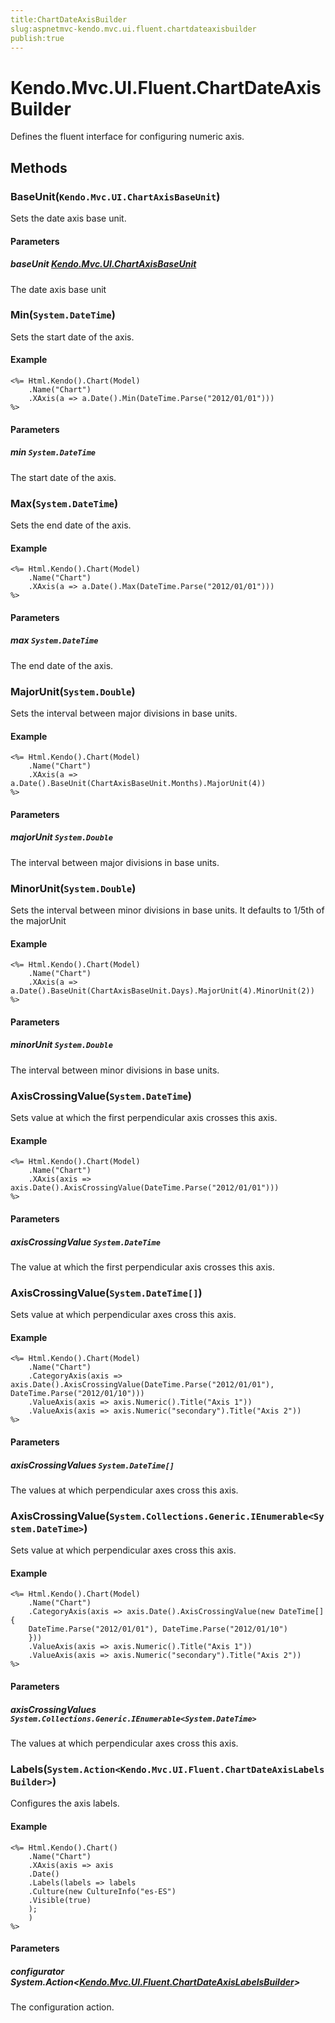 ```yaml
---
title:ChartDateAxisBuilder
slug:aspnetmvc-kendo.mvc.ui.fluent.chartdateaxisbuilder
publish:true
---
```


# Kendo.Mvc.UI.Fluent.ChartDateAxisBuilder
Defines the fluent interface for configuring numeric axis.



## Methods

### BaseUnit(`Kendo.Mvc.UI.ChartAxisBaseUnit`)
Sets the date axis base unit.



#### Parameters

##### baseUnit [Kendo.Mvc.UI.ChartAxisBaseUnit](/api/wrappers/aspnet-mvc/Kendo.Mvc.UI/ChartAxisBaseUnit)
The date axis base unit




### Min(`System.DateTime`)
Sets the start date of the axis.


#### Example

    <%= Html.Kendo().Chart(Model)
        .Name("Chart")
        .XAxis(a => a.Date().Min(DateTime.Parse("2012/01/01")))
    %>
        


#### Parameters

##### min `System.DateTime`
The start date of the axis.




### Max(`System.DateTime`)
Sets the end date of the axis.


#### Example

    <%= Html.Kendo().Chart(Model)
        .Name("Chart")
        .XAxis(a => a.Date().Max(DateTime.Parse("2012/01/01")))
    %>
        


#### Parameters

##### max `System.DateTime`
The end date of the axis.




### MajorUnit(`System.Double`)
Sets the interval between major divisions in base units.


#### Example

    <%= Html.Kendo().Chart(Model)
        .Name("Chart")
        .XAxis(a => a.Date().BaseUnit(ChartAxisBaseUnit.Months).MajorUnit(4))
    %>
        


#### Parameters

##### majorUnit `System.Double`
The interval between major divisions in base units.




### MinorUnit(`System.Double`)
Sets the interval between minor divisions in base units.
            It defaults to 1/5th of the majorUnit


#### Example

    <%= Html.Kendo().Chart(Model)
        .Name("Chart")
        .XAxis(a => a.Date().BaseUnit(ChartAxisBaseUnit.Days).MajorUnit(4).MinorUnit(2))
    %>
        


#### Parameters

##### minorUnit `System.Double`
The interval between minor divisions in base units.




### AxisCrossingValue(`System.DateTime`)
Sets value at which the first perpendicular axis crosses this axis.


#### Example

    <%= Html.Kendo().Chart(Model)
        .Name("Chart")
        .XAxis(axis => axis.Date().AxisCrossingValue(DateTime.Parse("2012/01/01")))
    %>
        


#### Parameters

##### axisCrossingValue `System.DateTime`
The value at which the first perpendicular axis crosses this axis.




### AxisCrossingValue(`System.DateTime[]`)
Sets value at which perpendicular axes cross this axis.


#### Example

    <%= Html.Kendo().Chart(Model)
        .Name("Chart")
        .CategoryAxis(axis => axis.Date().AxisCrossingValue(DateTime.Parse("2012/01/01"), DateTime.Parse("2012/01/10")))
        .ValueAxis(axis => axis.Numeric().Title("Axis 1"))
        .ValueAxis(axis => axis.Numeric("secondary").Title("Axis 2"))
    %>
        


#### Parameters

##### axisCrossingValues `System.DateTime[]`
The values at which perpendicular axes cross this axis.




### AxisCrossingValue(`System.Collections.Generic.IEnumerable<System.DateTime>`)
Sets value at which perpendicular axes cross this axis.


#### Example

    <%= Html.Kendo().Chart(Model)
        .Name("Chart")
        .CategoryAxis(axis => axis.Date().AxisCrossingValue(new DateTime[] {
        DateTime.Parse("2012/01/01"), DateTime.Parse("2012/01/10")
        }))
        .ValueAxis(axis => axis.Numeric().Title("Axis 1"))
        .ValueAxis(axis => axis.Numeric("secondary").Title("Axis 2"))
    %>
        


#### Parameters

##### axisCrossingValues `System.Collections.Generic.IEnumerable<System.DateTime>`
The values at which perpendicular axes cross this axis.




### Labels(`System.Action<Kendo.Mvc.UI.Fluent.ChartDateAxisLabelsBuilder>`)
Configures the axis labels.


#### Example

    <%= Html.Kendo().Chart()
        .Name("Chart")
        .XAxis(axis => axis
        .Date()
        .Labels(labels => labels
        .Culture(new CultureInfo("es-ES")
        .Visible(true)
        );
        )
    %>
        


#### Parameters

##### configurator System.Action<[Kendo.Mvc.UI.Fluent.ChartDateAxisLabelsBuilder](/api/wrappers/aspnet-mvc/Kendo.Mvc.UI.Fluent/ChartDateAxisLabelsBuilder)>
The configuration action.





